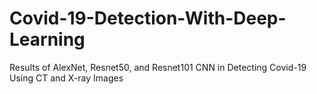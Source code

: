 # Covid-19-Detection-With-Deep-Learning
Results of AlexNet, Resnet50, and Resnet101 CNN in Detecting Covid-19 Using CT and X-ray Images
